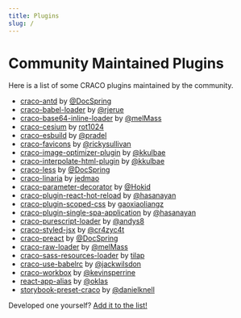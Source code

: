 ```yaml
---
title: Plugins
slug: /
---
```


# Community Maintained Plugins

Here is a list of some CRACO plugins maintained by the community.

- [craco-antd](https://github.com/DocSpring/craco-antd) by [@DocSpring](https://github.com/DocSpring)
- [craco-babel-loader](https://github.com/rjerue/craco-babel-loader) by [@rjerue](https://github.com/rjerue/)
- [craco-base64-inline-loader](https://github.com/melMass/craco-base64-inline-loader) by [@melMass](https://github.com/melMass)
- [craco-cesium](https://www.npmjs.com/package/craco-cesium) by [rot1024](https://github.com/rot1024)
- [craco-esbuild](https://github.com/pradel/create-react-app-esbuild) by [@pradel](https://github.com/pradel)
- [craco-favicons](https://github.com/rickysullivan/craco-favicons) by [@rickysullivan](https://github.com/rickysullivan)
- [craco-image-optimizer-plugin](https://github.com/kkulbae/craco-image-optimizer-plugin) by [@kkulbae](https://github.com/kkulbae)
- [craco-interpolate-html-plugin](https://github.com/kkulbae/craco-interpolate-html-plugin) by [@kkulbae](https://github.com/kkulbae)
- [craco-less](https://github.com/DocSpring/craco-less) by [@DocSpring](https://github.com/DocSpring)
- [craco-linaria](https://github.com/jedmao/craco-linaria) by [jedmao](https://github.com/jedmao)
- [craco-parameter-decorator](https://github.com/org-redtea/craco-parameter-decorator) by [@Hokid](https://github.com/Hokid)
- [craco-plugin-react-hot-reload](https://github.com/HasanAyan/craco-plugin-react-hot-reload) by [@hasanayan](https://github.com/hasanayan)
- [craco-plugin-scoped-css](https://github.com/gaoxiaoliangz/react-scoped-css/tree/master/packages/craco-plugin-scoped-css) by [gaoxiaoliangz](https://github.com/gaoxiaoliangz)
- [craco-plugin-single-spa-application](https://github.com/hasanayan/craco-plugin-single-spa-application) by [@hasanayan](https://github.com/hasanayan)
- [craco-purescript-loader](https://github.com/andys8/craco-purescript-loader) by [@andys8](https://github.com/andys8)
- [craco-styled-jsx](https://github.com/cr4zyc4t/craco-styled-jsx) by [@cr4zyc4t](https://github.com/cr4zyc4t)
- [craco-preact](https://github.com/DocSpring/craco-preact) by [@DocSpring](https://github.com/DocSpring)
- [craco-raw-loader](https://github.com/melMass/craco-raw-loader) by [@melMass](https://github.com/melMass)
- [craco-sass-resources-loader](https://github.com/tilap/craco-sass-resources-loader) by [tilap](https://github.com/tilap)
- [craco-use-babelrc](https://github.com/jackwilsdon/craco-use-babelrc) by [@jackwilsdon](https://github.com/jackwilsdon)
- [craco-workbox](https://github.com/kevinsperrine/craco-workbox) by [@kevinsperrine](https://github.com/kevinsperrine)
- [react-app-alias](https://github.com/oklas/react-app-alias) by [@oklas](https://github.com/oklas)
- [storybook-preset-craco](https://github.com/artisanofcode/storybook-preset-craco) by [@danielknell](https://github.com/danielknell)

Developed one yourself? [Add it to the list!](https://github.com/dilanx/craco/tree/main/website/plugins/plugins.md)
